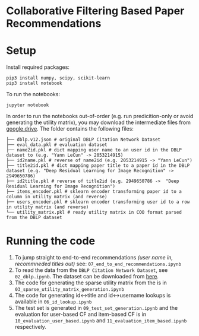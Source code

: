 # Collaborative Filtering Based Paper Recommendations

# Setup

Install required packages:
```
pip3 install numpy, scipy, scikit-learn
pip3 install notebook
```

To run the notebooks:
```
jupyter notebook
```

In order to run the notebooks out-of-order (e.g. run predicition-only or avoid generating the utility matrix), 
you may download the intermediate files from [google drive](https://drive.google.com/drive/folders/1g_GRlf5AKt2HpX1nnbKh7XctuFST7aCl?usp=sharing).
The folder contains the following files:

```shell
├── dblp.v12.json # original DBLP Citation Network Dataset
├── eval_data.pkl # evaluation dataset
├── name2id.pkl # dict mapping user name to an user id in the DBLP dataset to (e.g. "Yann LeCun" -> 2053214915)
├── id2name.pkl # reverse of name2id (e.g. 2053214915 -> "Yann LeCun")
├── title2id.pkl # dict mapping paper title to a paper id in the DBLP dataset (e.g. "Deep Residual Learning for Image Recognition" -> 2949650786)
├── id2title.pkl # reverse of title2id (e.g. 2949650786 ->  "Deep Residual Learning for Image Recognition")
├── items_encoder.pkl # sklearn encoder transforming paper id to a column in utility matrix (and reverse)
├── users_encoder.pkl # sklearn encoder transforming user id to a row in utility matrix (and reverse)
└── utility_matrix.pkl # ready utility matrix in COO format parsed from the DBLP dataset
```

# Running the code

1. To jump straight to end-to-end recommendations _(user name in, recommneded titles out)_ see: `07_end_to_end_recommendations.ipynb`
2. To read the data from the `DBLP Citation Network Dataset`, see `02_dblp.ipynb`. The dataset can be downloaded from [here](https://originalstatic.aminer.cn/misc/dblp.v12.7z).
3. The code for generating the sparse utility matrix from the is in `03_sparse_utility_matrix_generation.ipynb`
4. The code for generating id<->title and id<->username lookups is available in `06_id_lookup.ipynb`
5. The test set is generated in `09_test_set_generation.ipynb` and the evaluation for user-based CF and item-based CF is in `10_evaluation_user_based.ipynb` and `11_evaluation_item_based.ipynb` respectively.